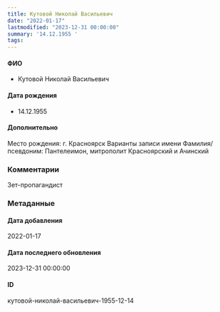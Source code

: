 ```yaml
---
title: Кутовой Николай Васильевич
date: "2022-01-17"
lastmodified: "2023-12-31 00:00:00"
summary: '14.12.1955 '
tags: 
---
```

<!--# pp1-->
<!--## Фигурант-->
<!--### Личные данные-->
#### ФИО
- Кутовой Николай Васильевич
#### Дата рождения
- 14.12.1955
#### Дополнительно
Место рождения:
г. Красноярск
Варианты записи имени
Фамилия/псевдоним:
Пантелеимон, митрополит Красноярский и Ачинский
### Комментарии
Зет-пропагандист
### Метаданные
#### Дата добавления
2022-01-17
#### Дата последнего обновления
2023-12-31 00:00:00
#### ID
кутовой-николай-васильевич-1955-12-14
<!--## END;-->
